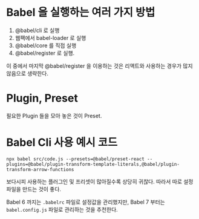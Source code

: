 # Babel 을 실행하는 여러 가지 방법
1. @babel/cli 로 실행
1. 웹팩에서 babel-loader 로 실행
1. @babel/core 를 직접 실행
1. @babel/register 로 실행. 

이 중에서 마지막 @babel/register 을 이용하는 것은 리액트와 사용하는 경우가 많지 않음으로 생략한다.

# Plugin, Preset
필요한 Plugin 들을 모아 놓은 것이 Preset.

# Babel Cli 사용 예시 코드
`npx babel src/code.js --presets=@babel/preset-react --plugins=@babel/plugin-transform-template-literals,@babel/plugin-
transform-arrow-functions`

보다시피 사용하는 플러그인 및 프리셋이 많아질수록 상당히 귀찮다. 따라서 따로 설정 파일을 만드는 것이 좋다. 

Babel 6 까지는 `.babelrc` 파일로 설정값을 관리했지만, Babel 7 부터는 `babel.config.js` 파일로 관리하는 것을 추천한다. 